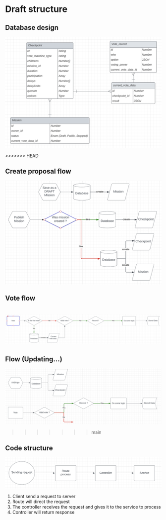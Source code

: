 # Draft structure

## Database design

![Alt text](public/database.png)

<<<<<<< HEAD
## Create proposal flow

![Alt text](public/create_proposal.png)

## Vote flow

![Alt text](public/voting.png)
=======
## Flow (Updating...)

![Alt text](public/flow.png)
>>>>>>> main

## Code structure

![Alt text](public/structure.png)

1. Client send a request to server
2. Route will direct the request
3. The controller receives the request and gives it to the service to process
4. Controller will return response
